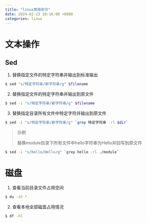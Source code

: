 ```yaml
---
title: "linux常用命令"
date: 2024-02-23 10:16:00 +0800
categories: linux
---
```


# 文本操作
## Sed
1. 替换指定文件的特定字符串并输出到标准输出
```bash
$ sed "s/特定字符串/新字符串/g" $filename
```
2. 替换指定文件的特定字符串并输出到原文件
```bash
$ sed -i "s/特定字符串/新字符串/g" $filename
```
3. 替换指定目录所有文件中特定字符并输出到原文件
```bash
$ sed -i "s/特定字符串/新字符串/g" `grep 特定字符串 -rl $dir`
```
>示例</p>
>替换module目录下所有文件中hello字符串为Hello并回写到原文件
```bash
$ sed -i "s/hello/Hello/g" `grep hello -rl ./module`
```

# 磁盘
1. 查看当前目录文件占用空间
```bash
$ du -sh *
```
2. 查看本地全部磁盘占用情况
```bash
$ df -hl
```